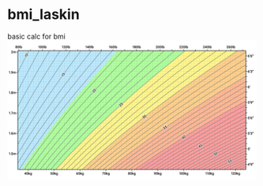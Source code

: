 # bmi_laskin
basic calc for bmi
![alt text](https://github.com/0ulis/bmi_laskin/blob/main/bmi_laskin/bmi.png?raw=true)
